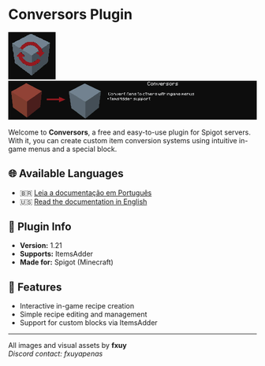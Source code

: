 # Conversors Plugin

![conversors icon](imagesReadme/conversors-icon.png)  
![conversors banner](imagesReadme/conversos-banner.png)

Welcome to **Conversors**, a free and easy-to-use plugin for Spigot servers.  
With it, you can create custom item conversion systems using intuitive in-game menus and a special block.

## 🌐 Available Languages

- 🇧🇷 [Leia a documentação em Português](./wikipt.md)
- 🇺🇸 [Read the documentation in English](./wikien.md)

## 📌 Plugin Info

- **Version:** 1.21
- **Supports:** ItemsAdder
- **Made for:** Spigot (Minecraft)

## 🧊 Features

- Interactive in-game recipe creation
- Simple recipe editing and management
- Support for custom blocks via ItemsAdder

---

All images and visual assets by **fxuy**  
*Discord contact: fxuyapenas*